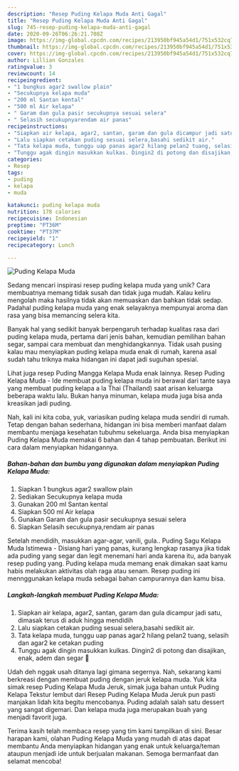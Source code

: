 ```yaml
---
description: "Resep Puding Kelapa Muda Anti Gagal"
title: "Resep Puding Kelapa Muda Anti Gagal"
slug: 745-resep-puding-kelapa-muda-anti-gagal
date: 2020-09-26T06:26:21.708Z
image: https://img-global.cpcdn.com/recipes/213950bf945a54d1/751x532cq70/puding-kelapa-muda-foto-resep-utama.jpg
thumbnail: https://img-global.cpcdn.com/recipes/213950bf945a54d1/751x532cq70/puding-kelapa-muda-foto-resep-utama.jpg
cover: https://img-global.cpcdn.com/recipes/213950bf945a54d1/751x532cq70/puding-kelapa-muda-foto-resep-utama.jpg
author: Lillian Gonzales
ratingvalue: 3
reviewcount: 14
recipeingredient:
- "1 bungkus agar2 swallow plain"
- "Secukupnya kelapa muda"
- "200 ml Santan kental"
- "500 ml Air kelapa"
- " Garam dan gula pasir secukupnya sesuai selera"
- " Selasih secukupnyarendam air panas"
recipeinstructions:
- "Siapkan air kelapa, agar2, santan, garam dan gula dicampur jadi satu, dimasak terus di aduk hingga mendidih"
- "Lalu siapkan cetakan puding sesuai selera,basahi sedikit air."
- "Tata kelapa muda, tunggu uap panas agar2 hilang pelan2 tuang, selasih dan agar2 ke cetakan puding"
- "Tunggu agak dingin masukkan kulkas. Dingin2 di potong dan disajikan, enak, adem dan segar 🤩"
categories:
- Resep
tags:
- puding
- kelapa
- muda

katakunci: puding kelapa muda 
nutrition: 178 calories
recipecuisine: Indonesian
preptime: "PT36M"
cooktime: "PT37M"
recipeyield: "1"
recipecategory: Lunch

---
```



![Puding Kelapa Muda](https://img-global.cpcdn.com/recipes/213950bf945a54d1/751x532cq70/puding-kelapa-muda-foto-resep-utama.jpg)

Sedang mencari inspirasi resep puding kelapa muda yang unik? Cara membuatnya memang tidak susah dan tidak juga mudah. Kalau keliru mengolah maka hasilnya tidak akan memuaskan dan bahkan tidak sedap. Padahal puding kelapa muda yang enak selayaknya mempunyai aroma dan rasa yang bisa memancing selera kita.

Banyak hal yang sedikit banyak berpengaruh terhadap kualitas rasa dari puding kelapa muda, pertama dari jenis bahan, kemudian pemilihan bahan segar, sampai cara membuat dan menghidangkannya. Tidak usah pusing kalau mau menyiapkan puding kelapa muda enak di rumah, karena asal sudah tahu triknya maka hidangan ini dapat jadi suguhan spesial.

Lihat juga resep Puding Mangga Kelapa Muda enak lainnya. Resep Puding Kelapa Muda - Ide membuat puding kelapa muda ini berawal dari tante saya yang membuat puding kelapa a la Thai (Thailand) saat arisan keluarga beberapa waktu lalu. Bukan hanya minuman, kelapa muda juga bisa anda kreasikan jadi puding.


Nah, kali ini kita coba, yuk, variasikan puding kelapa muda sendiri di rumah. Tetap dengan bahan sederhana, hidangan ini bisa memberi manfaat dalam membantu menjaga kesehatan tubuhmu sekeluarga. Anda bisa menyiapkan Puding Kelapa Muda memakai 6 bahan dan 4 tahap pembuatan. Berikut ini cara dalam menyiapkan hidangannya.

<!--inarticleads1-->

##### Bahan-bahan dan bumbu yang digunakan dalam menyiapkan Puding Kelapa Muda:

1. Siapkan 1 bungkus agar2 swallow plain
1. Sediakan Secukupnya kelapa muda
1. Gunakan 200 ml Santan kental
1. Siapkan 500 ml Air kelapa
1. Gunakan  Garam dan gula pasir secukupnya sesuai selera
1. Siapkan  Selasih secukupnya,rendam air panas


Setelah mendidih, masukkan agar-agar, vanili, gula.. Puding Sagu Kelapa Muda Istimewa - Disiang hari yang panas, kurang lengkap rasanya jika tidak ada puding yang segar dan legit menemani hari anda karena itu, ada banyak resep puding yang. Puding kelapa muda memang enak dimakan saat kamu habis melakukan aktivitas olah raga atau senam. Resep puding ini mennggunakan kelapa muda sebagai bahan campurannya dan kamu bisa. 

<!--inarticleads2-->

##### Langkah-langkah membuat Puding Kelapa Muda:

1. Siapkan air kelapa, agar2, santan, garam dan gula dicampur jadi satu, dimasak terus di aduk hingga mendidih
1. Lalu siapkan cetakan puding sesuai selera,basahi sedikit air.
1. Tata kelapa muda, tunggu uap panas agar2 hilang pelan2 tuang, selasih dan agar2 ke cetakan puding
1. Tunggu agak dingin masukkan kulkas. Dingin2 di potong dan disajikan, enak, adem dan segar 🤩


Udah deh nggak usah ditanya lagi gimana segernya. Nah, sekarang kami berkreasi dengan membuat puding dengan jeruk kelapa muda. Yuk kita simak resep Puding Kelapa Muda Jeruk, simak juga bahan untuk Puding Kelapa Tekstur lembut dari Resep Puding Kelapa Muda Jeruk pun pasti manjakan lidah kita begitu mencobanya. Puding adalah salah satu dessert yang sangat digemari. Dan kelapa muda juga merupakan buah yang menjadi favorit juga. 

Terima kasih telah membaca resep yang tim kami tampilkan di sini. Besar harapan kami, olahan Puding Kelapa Muda yang mudah di atas dapat membantu Anda menyiapkan hidangan yang enak untuk keluarga/teman ataupun menjadi ide untuk berjualan makanan. Semoga bermanfaat dan selamat mencoba!

